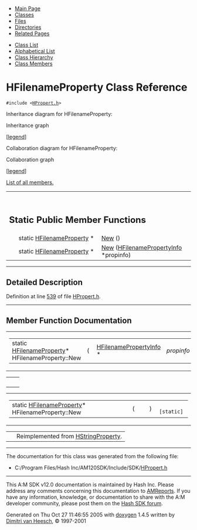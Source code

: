 <div class="tabs">

- [Main Page](index.md)
- <span id="current">[Classes](annotated.md)</span>
- [Files](files.md)
- [Directories](dirs.md)
- [Related Pages](pages.md)

</div>

<div class="tabs">

- [Class List](annotated.md)
- [Alphabetical List](classes.md)
- [Class Hierarchy](hierarchy.md)
- [Class Members](functions.md)

</div>

# HFilenameProperty Class Reference

`#include <`<a href="HPropert_8h-source.md" class="el"><code>HPropert.h</code></a>`>`

Inheritance diagram for HFilenameProperty:

<span class="image placeholder" original-image-src="classHFilenameProperty__inherit__graph.gif" original-image-title="" border="0" usemap="#HFilenameProperty__inherit__map">Inheritance graph</span>

\[[legend](graph_legend.md)\]

Collaboration diagram for HFilenameProperty:

<span class="image placeholder" original-image-src="classHFilenameProperty__coll__graph.gif" original-image-title="" border="0" usemap="#HFilenameProperty__coll__map">Collaboration graph</span>

\[[legend](graph_legend.md)\]

[List of all members.](classHFilenameProperty-members.md)

<table data-border="0" data-cellpadding="0" data-cellspacing="0">
<colgroup>
<col style="width: 50%" />
<col style="width: 50%" />
</colgroup>
<tbody>
<tr>
<td></td>
<td></td>
</tr>
<tr>
<td colspan="2"><br />
&#10;<h2 id="static-public-member-functions">Static Public Member Functions</h2></td>
</tr>
<tr>
<td class="memItemLeft" style="text-align: right;" data-nowrap="" data-valign="top">static <a href="classHFilenameProperty.md" class="el">HFilenameProperty</a> * </td>
<td class="memItemRight" data-valign="bottom"><a href="classHFilenameProperty.md#3d9cbd41ce5e98d53ee169d9547259d7" class="el">New</a> ()</td>
</tr>
<tr>
<td class="memItemLeft" style="text-align: right;" data-nowrap="" data-valign="top">static <a href="classHFilenameProperty.md" class="el">HFilenameProperty</a> * </td>
<td class="memItemRight" data-valign="bottom"><a href="classHFilenameProperty.md#1425c3544c994167d6ad5ee9a7c1ebe9" class="el">New</a> (<a href="classHFilenamePropertyInfo.md" class="el">HFilenamePropertyInfo</a> *propinfo)</td>
</tr>
</tbody>
</table>

------------------------------------------------------------------------

<span id="_details"></span>

## Detailed Description

Definition at line <a href="HPropert_8h-source.md#l00539" class="el">539</a> of file <a href="HPropert_8h-source.md" class="el">HPropert.h</a>.

------------------------------------------------------------------------

## Member Function Documentation

<span id="1425c3544c994167d6ad5ee9a7c1ebe9" class="anchor"></span>

<table class="mdTable" data-cellpadding="2" data-cellspacing="0">
<colgroup>
<col style="width: 100%" />
</colgroup>
<tbody>
<tr>
<td class="mdRow"><table data-cellpadding="0" data-cellspacing="0" data-border="0">
<tbody>
<tr>
<td class="md" data-nowrap="" data-valign="top">static <a href="classHFilenameProperty.md" class="el">HFilenameProperty</a>* HFilenameProperty::New</td>
<td class="md" data-valign="top">( </td>
<td class="md" data-nowrap="" data-valign="top"><a href="classHFilenamePropertyInfo.md" class="el">HFilenamePropertyInfo</a> * </td>
<td class="mdname1" data-valign="top" data-nowrap=""><em>propinfo</em></td>
<td class="md" data-valign="top"> ) </td>
<td class="md" data-nowrap=""><code> [static]</code></td>
</tr>
</tbody>
</table></td>
</tr>
</tbody>
</table>

|     |     |
|-----|-----|
|     |     |

<span id="3d9cbd41ce5e98d53ee169d9547259d7" class="anchor"></span>

<table class="mdTable" data-cellpadding="2" data-cellspacing="0">
<colgroup>
<col style="width: 100%" />
</colgroup>
<tbody>
<tr>
<td class="mdRow"><table data-cellpadding="0" data-cellspacing="0" data-border="0">
<tbody>
<tr>
<td class="md" data-nowrap="" data-valign="top">static <a href="classHFilenameProperty.md" class="el">HFilenameProperty</a>* HFilenameProperty::New</td>
<td class="md" data-valign="top">( </td>
<td class="mdname1" data-valign="top" data-nowrap=""></td>
<td class="md" data-valign="top"> ) </td>
<td class="md" data-nowrap=""><code> [static]</code></td>
</tr>
</tbody>
</table></td>
</tr>
</tbody>
</table>

|  |  |
|----|----|
|   | Reimplemented from <a href="classHStringProperty.md#3d9cbd41ce5e98d53ee169d9547259d7" class="el">HStringProperty</a>. |

------------------------------------------------------------------------

The documentation for this class was generated from the following file:

- C:/Program Files/Hash Inc/AM120SDK/Include/SDK/<a href="HPropert_8h-source.md" class="el">HPropert.h</a>

------------------------------------------------------------------------

<span class="small">This A:M SDK v12.0 documentation is maintained by Hash Inc. Please address any comments concerning this documentation to [AMReports](http://www.hash.com/reports). If you have any information, knowledge, or documentation to share with the A:M developer community, please post them on the [Hash SDK forum](http://www.hash.com/forums/index.php?showforum=11).</span>

Generated on Thu Oct 27 11:46:55 2005 with [<span class="image placeholder" original-image-src="doxygen.png" original-image-title="" height="45" width="100" align="middle" border="0">doxygen</span>](http://www.doxygen.org/index.html) 1.4.5 written by [Dimitri van Heesch](mailto:dimitri@stack.nl), © 1997-2001
